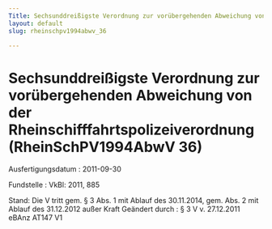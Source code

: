 ```yaml
---
Title: Sechsunddreißigste Verordnung zur vorübergehenden Abweichung von der Rheinschifffahrtspolizeiverordnung
layout: default
slug: rheinschpv1994abwv_36

---
```


# Sechsunddreißigste Verordnung zur vorübergehenden Abweichung von der Rheinschifffahrtspolizeiverordnung (RheinSchPV1994AbwV 36)

Ausfertigungsdatum
:   2011-09-30

Fundstelle
:   VkBl: 2011, 885

Stand: Die V tritt gem. § 3 Abs. 1 mit Ablauf des 30.11.2014, gem. Abs. 2 mit Ablauf des 31.12.2012 außer Kraft
Geändert durch
:   § 3 V v. 27.12.2011 eBAnz AT147 V1

